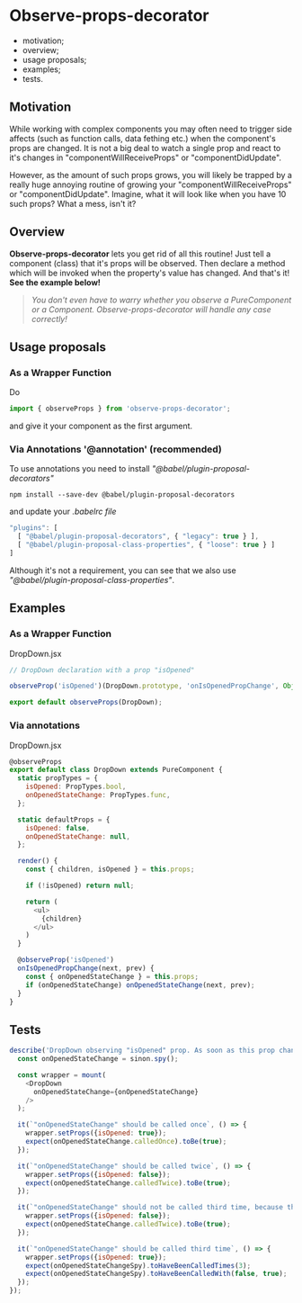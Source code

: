 # Observe-props-decorator
  - motivation;
  - overview;
  - usage proposals;
  - examples;
  - tests.

## Motivation
  While working with complex components you may often need to trigger side affects (such as function
  calls, data fething etc.) when the component's props are changed. It is not a big deal to watch a
  single prop and react to it's changes in "componentWillReceiveProps" or "componentDidUpdate".
  
  However, as the amount of such props grows, you will likely be trapped by a really huge annoying
  routine of growing your "componentWillReceiveProps" or "componentDidUpdate".
  Imagine, what it will look like when you have 10 such props? What a mess, isn't it?

## Overview
  **Observe-props-decorator** lets you get rid of all this routine! Just tell a component (class)
  that it's props will be observed. Then declare a method which will be invoked when the
  property's value has changed. And that's it!
  **See the example below!**

  > *You don't even have to warry whether you observe a PureComponent or a Component.*
  > *Observe-props-decorator will handle any case correctly!*

## Usage proposals
  ### As a Wrapper Function
  Do
  ```javascript
  import { observeProps } from 'observe-props-decorator';
  ```
  and give it your component as the first argument.

  ### Via Annotations '@annotation' (recommended)
  To use annotations you need to install *"@babel/plugin-proposal-decorators"*
  ```
  npm install --save-dev @babel/plugin-proposal-decorators
  ```
  and update your *.babelrc file*
  ```javascript
  "plugins": [
    [ "@babel/plugin-proposal-decorators", { "legacy": true } ],
    [ "@babel/plugin-proposal-class-properties", { "loose": true } ]
  ]
  ```
  Although it's not a requirement, you can see that we also use *"@babel/plugin-proposal-class-properties"*.

## Examples
### As a Wrapper Function
DropDown.jsx
```javascript
// DropDown declaration with a prop "isOpened"

observeProp('isOpened')(DropDown.prototype, 'onIsOpenedPropChange', Object.getOwnPropertyDescriptor(DropDown.prototype, 'onIsOpenedPropChange'));

export default observeProps(DropDown);
```
### Via annotations
DropDown.jsx
```javascript
@observeProps
export default class DropDown extends PureComponent {
  static propTypes = {
    isOpened: PropTypes.bool,
    onOpenedStateChange: PropTypes.func,
  };

  static defaultProps = {
    isOpened: false,
    onOpenedStateChange: null,
  };

  render() {
    const { children, isOpened } = this.props;

    if (!isOpened) return null;

    return (
      <ul>
        {children}
      </ul>
    )
  }

  @observeProp('isOpened')
  onIsOpenedPropChange(next, prev) {
    const { onOpenedStateChange } = this.props;
    if (onOpenedStateChange) onOpenedStateChange(next, prev);
  }
}
```

## Tests

```javascript
describe('DropDown observing "isOpened" prop. As soon as this prop changed, "onOpenedStateChange" callback should be called', () => {
  const onOpenedStateChange = sinon.spy();

  const wrapper = mount(
    <DropDown
      onOpenedStateChange={onOpenedStateChange}
    />
  );

  it(`"onOpenedStateChange" should be called once`, () => {
    wrapper.setProps({isOpened: true});
    expect(onOpenedStateChange.calledOnce).toBe(true);
  });

  it(`"onOpenedStateChange" should be called twice`, () => {
    wrapper.setProps({isOpened: false});
    expect(onOpenedStateChange.calledTwice).toBe(true);
  });

  it(`"onOpenedStateChange" should not be called third time, because the prop hasn't been changed`, () => {
    wrapper.setProps({isOpened: false});
    expect(onOpenedStateChange.calledTwice).toBe(true);
  });

  it(`"onOpenedStateChange" should be called third time`, () => {
    wrapper.setProps({isOpened: true});
    expect(onOpenedStateChangeSpy).toHaveBeenCalledTimes(3);
    expect(onOpenedStateChangeSpy).toHaveBeenCalledWith(false, true);
  });
});
```
